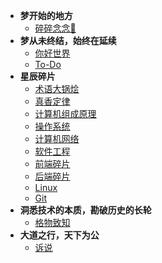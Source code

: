 * **梦开始的地方**
  * [碎碎念念:100:](/)
* **梦从未终结，始终在延续**
  * [你好世界](/helloworld.md)
  * [To-Do](/todo.md)
* **星辰碎片**
  * [术语大锅烩](/token.md)
  * [真香定律](/codesmell.md)
  * [计算机组成原理](/computerOrganization.md)
  * [操作系统](/operatingSystems.md)
  * [计算机网络](/computerNetwork.md)
  * [软件工程](/softwareEngineering.md)
  * [前端碎片](/frontend.md)
  * [后端碎片](/backend.md)
  * [Linux](linux.md)
  * [Git](git.md)
* **洞悉技术的本质，勘破历史的长轮**
  * [格物致知](/theory.md)
* **大道之行，天下为公**
  * [诉说](/contact.md)